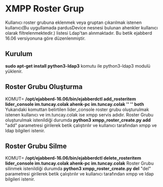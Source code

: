 # XMPP Roster Grup 

Kullanıcı roster grubuna eklenmek veya gruptan çıkarılmak istenen kullanıcı(Bu uygullamada pardusDevice nesnesi bulunan ahenkler kullanıcı olarak filtrelenmektedir.) listesi Ldap'tan alınmaktadır. Bu betik ejabberd 16.06 versiyonuna göre düzenlenmiştir.

## Kurulum

**sudo apt-get install python3-ldap3**
komutu ile python3-ldap3 modulü yüklenir.

## Roster Grubu Oluşturma

KOMUT= **/opt/ejabberd-16.06/bin/ejabberdctl add_rosteritem lider_console im.tuncay.colak  ahenk-pc im.tuncay.colak '' '' both**
Yukarıdaki komuttan belirtilen lider_console roster grubu oluşturulmak istenen kullanıcı ve im.tuncay.colak ise xmpp servis adıdır. Roster Grubu oluşturulmak istenildiği durumda 
**python3 xmpp_roster_create.py add** 
"add" parametresi girilerek betik çalıştırılır ve kullanıcı tarafından xmpp ve ldap bilgileri istenir.

## Roster Grubu Silme

KOMUT= **/opt/ejabberd-16.06/bin/ejabberdctl delete_rosteritem lider_console im.tuncay.colak  ahenk-pc im.tuncay.colak**
Roster Grubu silinmek istenildiği durumda 
**python3 xmpp_roster_create.py del**
"del" parametresi girilerek betik çalıştırılır ve kullanıcı tarafından xmpp ve ldap bilgileri istenir.

